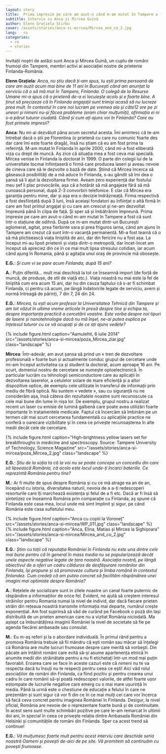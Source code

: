 ```yaml
---
layout: story
title:  Prima impresie pe care am avut-o când m-am mutat în Tampere a fost că sunt într-o stațiune de odihnă
subtitle: Interviu cu Anca și Mircea Guină
author: Elenn Grațiela Știrbu
cover: /assets/stories/anca-si-mircea/Mircea_and_co_2.jpg
lang:   ro
categories:
  - ro
  - stories
---
```


Invitații noștri de astăzi sunt Anca și Mircea Guină, un cuplu de români frumoși din Tampere, membri activi ai asociației nostre de prietenie Finlanda-România.

__Elenn Grațiela__: _Anca, nu știu dacă ți-am spus, tu ești prima persoană de care am auzit acum mai bine de 11 ani în București când am anunțat la serviciu că o să mă mut în Tampere, Finlanda. O colegă de la Resurse Umane mi-a spus că o prietenă de-a ei locuiește acolo și e foarte bine. A ținut să precizeze că în Finlanda angajații sunt trimiși acasă să nu lucreze prea mult. În contextul în care noi lucram pe vremea aia și câte12 ore pe zi uneori și nimeni nu-și făcea probleme (eram chiar mulțumiți), afirmația ei ni s-a părut tuturor ciudată. Când și cum ați ajuns voi în Finlanda? Care au fost primele impresii?_

__Anca__: Nu mi-ai dezvăluit pâna acum secretul acesta. Îmi amintesc că te-am întrebat dacă o știi pe Florentina (o prietenă cu care nu comunic foarte des dar care îmi este foarte dragă), însă nu știam că eu am fost prima ta referință. M-am mutat în Finlanda în aprile 2000, când mi-a fost eliberată viza cu drept de muncă. Aș zice că situația mea a fost ceva mai specială. Mircea venise in Finlanda la doctorat în 1999. O parte din colegii lui de la universitate tocmai înființaseră o firmă care producea laseri și aveau nevoie de cineva care să le dezvolte o bază de date. Știind că Mircea încerca să găsească posibilități de a mă aduce în Finlanda, s-au gândit să îmi dea o șansă să îi ajut la dezvoltarea firmei. Aveam zero experiență dar fostului meu șef îi plac provocările, așa că a hotărât să mă angajeze fără să mă cunoască personal, după 2-3 convorbiri telefonice. E clar că Mircea era garanția pentru mine, dar și așa era o decizie îndrăzneață. Firma respectivă a fost desființată după 3 luni, însă aceiași fondatori au înființat o altă firmă în care am fost primul angajat și cu care am crescut și ne-am dezvoltat împreună până în clipa de față. Și sper să și îmbătrânim împreună.
Prima impresie pe care am avut-o când m-am mutat în Tampere a fost că sunt într-o stațiune de odihnă. După ce m-am mutat dintr-un București aglomerat, agitat, prea fierbinte vara și prea friguros iarna, când am ajuns în Tampere am crezut că sunt într-o vacanță permanentă. Mi-a fost teamă că o să mă plictisească viața liniștită de aici, dar din fericire nu a fost așa. La început mi-au lipsit prietenii și viața dintr-o metropolă, dar încet-încet am început să apreciez din ce în ce mai mult lipsa stresului cotidian, iar acum când ajung în Romania, până și agitația unui oraș de provincie mă obosește.

__E.G.__: _Și cum vi se pare acum Finlanda, după 15 ani?_

__A.__: Puțin diferită… mult mai deschisă la tot ce înseamnă import (de forță de muncă, de produse, de stil de viață etc.). Viața noastră nu mai este la fel de liniștită cum era acum 15 ani, dar nu din cauza faptului că s-ar fi schimbat Finlanda, ci pentru că acum, pe lângă îndatoririle legate de serviciu, avem și normă întreagă de părinți, 7 din 7, 24 din 24.

__E.G.__: _Mircea, tu ești acum profesor la Universitatea Tehnică din Tampere și am tot văzut în ultima vreme articole în presă despre tine și echipa ta, despre importanța practică a cercetării voastre. Este vorba despre noi tipuri de lasere și nanotehnologie dacă nu mă înșel, ne-ai putea explica pe înțelesul tuturor cu ce vă ocupați și de ce ați ajuns vedete?_

<div class="row">
  <div class="col-md-6 col-md-offset-3">
    {% include figure.html caption="Aamulehti, 6 iulie 2014" src="/assets/stories/anca-si-mircea/poza_Mircea_ziar.jpg" class="landscape" %}
  </div>
</div>

__Mircea__: Într-adevăr, am avut șansa să prind un « tren de dezvoltare profesională » foarte bun și actualmente conduc grupul de cercetare unde mi-am început activitatea ca și student la doctorat, acum aproape 16 ani. Pe scurt, domeniul nostru de cercetare se numește optoelectronică. În particular lucrăm cu tehnologii semiconductore care au aplicații în dezvoltarea laserelor, a celulelor solare de mare eficiență și a altor dispozitive optice, de exemplu cele utilizate în transferul de informații prin mediu de fibră optică. Nu suntem « vedete », sau cu siguranță nu ne considerăm așa, însă câteva din rezultatele noastre sunt recunoscute ca cele mai bune din lume în nișa lor. De exemplu, grupul nostru a realizat recent un laser cu emisie de lumină galbenă care poate avea utilizări foarte importante în tratamentele medicale. Faptul că încercăm să îmbinăm pe un termen cât mai scurt cercetarea fundamentală cu aplicațiile practice ne conferă o oarecare vizibilitate și în ceea ce privește recunoașterea în alte medii decât cele de cercetare.

<div class="row">
  <div class="col-md-8 col-md-offset-2">
  {% include figure.html caption="High-brightness yellow lasers set for breakthroughs in medicine and spectroscopy. Source: Tampere University of Technology, Science Magazine" src="/assets/stories/anca-si-mircea/poza_Mircea_2.jpg" class="landscape" %}
  </div>
</div>

__E.G.__: _Știu de la soția ta că la voi nu se poate concepe un concediu din care să lipsească România, că acolo este locul unde-ți încarci bateriile. Ce reprezintă România pentru tine?_

__M.__: Ar fi multe de spus despre România și cu ce mă atrage ea an de an, începând cu istoria, diversitatea naturii, nevoia de a a-ți redescoperi resorturile care îți marchează existența și felul de a fi etc. Dacă ar fi însă să sintetizez ce înseamnă România prin comparație cu Finlanda, aș spune că Finlanda este casa mea, locul unde mă simt împlinit și sigur, pe când România este casa sufletului meu.

<div class="row">
  <div class="col-md-5">
    {% include figure.html caption="Anca cu copiii la Voroneț" src="/assets/stories/anca-si-mircea/WP_011.jpg" class="landscape" %}
  </div>
  <div class="col-md-5 col-md-offset-1">
    {% include figure.html caption="Anca, Elina, Matias și Mircea la Sighișoara" src="/assets/stories/anca-si-mircea/Mircea_and_co_2.jpg" class="landscape" %}
  </div>
</div>

__E.G.__: _Știm cu toții că reputația României în Finlanda nu este una dintre cele mai bune pentru că în general în mass media nu se popularizează decât unele aspecte negative legate de țara noastră. Asociația nostră, pe lângă obiectivul de a oferi un cadru călduros de desfășurare românilor din Finlanda, își propune și să promoveze cultura și limba română în contextul finlandez. Cum credeți că am putea concret să facilităm răspândirea unei imagini mai optimiste despre România?_

__A.__: Rețelele de socializare sunt in zilele noastre un canal foarte puternic de răspândire a informațiilor de orice fel. Evident, ne ajută să creștem interesul străinilor pentru Romania numai la nivel de individ, dar dacă fiecare prieten străin din rețeaua noastră transmite informația mai departe, numărul crește exponențial. Am fost suprinsă să văd de curând pe Facebook o poză din Iași distribuită de un prieten american care nu a vizitat România niciodată. Ma aștept ca îmbunătățirea imaginii României la nivel de societate să fie pe agenda fiecărei ambasade sau consulat.

__M.__: Eu m-aș referi și la o abordare individuală. În primul rând pentru a promova România trebuie să fii mândru că ești român sau măcar să înțelegi că România are multe lucruri frumoase despre care merită să vorbești. Din păcate am întâlnit români care evită să-și asume apartenența etnică în anumite medii din străinătate pentru a nu fi etichetați într-un mod mai puțin favorabil. Eroarea care se face în aceste cazuri este că nimeni nu te va respecta dacă tu însuți nu te respecți pentru ceea ce ești! Aici văd rolul asociațiilor de români din Finlanda, ca fiind pozitiv și pentru crearea unui cadru în care românii să-și poată redescoperi valorile, de altfel foarte ușor estompate de lucrurile negative care emerg cu o mai mare ușurință în media. Până la urmă este o chestiune de educație a felului în care ne prezentăm și sunt sigur că vor fi din ce în ce mai mulți cei care vor încerca să facă ceva concret pentru imaginea României în Finlanda.
Desigur, la nivel oficial, România are nevoie de o reprezentare foarte bună și de continuitate. În acest sens sunt multe schimbări pozitive pe care le-am remarcat în ultimii doi ani, în special în ceea ce privește relația dintre Ambasada României din Helsinki și comunitățile de români din Finlanda. Sper ca acest trend să continue!

__E.G.__: _Vă mulțumesc foarte mult pentru acest interviu care deschide seria noastră Oameni și povești de-aici de pe site. Vă promitem să continuăm cu povești frumoase._